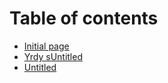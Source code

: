 # Table of contents

* [Initial page](README.md)
* [Yrdy sUntitled](yrdy-suntitled.md)
* [Untitled](untitled.md)

